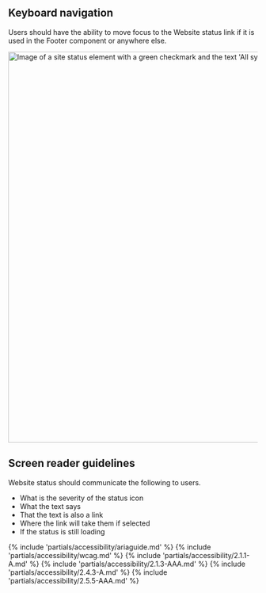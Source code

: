 ## Keyboard navigation

Users should have the ability to move focus to the Website status link if it is used in the Footer component or anywhere else.

<uxdot-example>
  <img src="../site-status-accessibility-footer.svg"
        alt="Image of a site status element with a green checkmark and the text 'All systems operational' in a footer element with focus indicators."
        width="992"
        height="789">
</uxdot-example>

## Screen reader guidelines

Website status should communicate the following to users.

- What is the severity of the status icon
- What the text says
- That the text is also a link
- Where the link will take them if selected
- If the status is still loading

{% include 'partials/accessibility/ariaguide.md' %}
{% include 'partials/accessibility/wcag.md' %}
{% include 'partials/accessibility/2.1.1-A.md' %}
{% include 'partials/accessibility/2.1.3-AAA.md' %}
{% include 'partials/accessibility/2.4.3-A.md' %}
{% include 'partials/accessibility/2.5.5-AAA.md' %}
